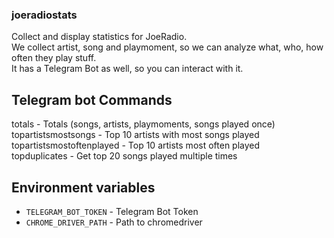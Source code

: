 ### joeradiostats

Collect and display statistics for JoeRadio.  
We collect artist, song and playmoment, so we can analyze what, who, how often they play stuff.  
It has a Telegram Bot as well, so you can interact with it.

## Telegram bot Commands

totals - Totals (songs, artists, playmoments, songs played once)
topartistsmostsongs - Top 10 artists with most songs played  
topartistsmostoftenplayed - Top 10 artists most often played  
topduplicates - Get top 20 songs played multiple times  

## Environment variables

- `TELEGRAM_BOT_TOKEN` - Telegram Bot Token
- `CHROME_DRIVER_PATH` - Path to chromedriver
